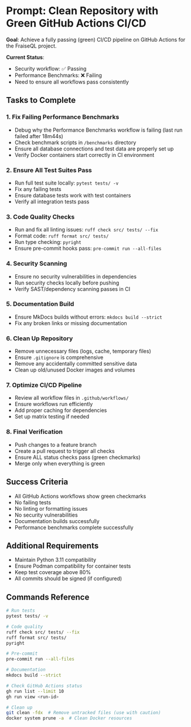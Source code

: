 # Prompt: Clean Repository with Green GitHub Actions CI/CD

**Goal**: Achieve a fully passing (green) CI/CD pipeline on GitHub Actions for the FraiseQL project.

**Current Status**:

- Security workflow: ✅ Passing
- Performance Benchmarks: ❌ Failing
- Need to ensure all workflows pass consistently

## Tasks to Complete

### 1. Fix Failing Performance Benchmarks

- Debug why the Performance Benchmarks workflow is failing (last run failed after 18m44s)
- Check benchmark scripts in `/benchmarks` directory
- Ensure all database connections and test data are properly set up
- Verify Docker containers start correctly in CI environment

### 2. Ensure All Test Suites Pass

- Run full test suite locally: `pytest tests/ -v`
- Fix any failing tests
- Ensure database tests work with test containers
- Verify all integration tests pass

### 3. Code Quality Checks

- Run and fix all linting issues: `ruff check src/ tests/ --fix`
- Format code: `ruff format src/ tests/`
- Run type checking: `pyright`
- Ensure pre-commit hooks pass: `pre-commit run --all-files`

### 4. Security Scanning

- Ensure no security vulnerabilities in dependencies
- Run security checks locally before pushing
- Verify SAST/dependency scanning passes in CI

### 5. Documentation Build

- Ensure MkDocs builds without errors: `mkdocs build --strict`
- Fix any broken links or missing documentation

### 6. Clean Up Repository

- Remove unnecessary files (logs, cache, temporary files)
- Ensure `.gitignore` is comprehensive
- Remove any accidentally committed sensitive data
- Clean up old/unused Docker images and volumes

### 7. Optimize CI/CD Pipeline

- Review all workflow files in `.github/workflows/`
- Ensure workflows run efficiently
- Add proper caching for dependencies
- Set up matrix testing if needed

### 8. Final Verification

- Push changes to a feature branch
- Create a pull request to trigger all checks
- Ensure ALL status checks pass (green checkmarks)
- Merge only when everything is green

## Success Criteria

- All GitHub Actions workflows show green checkmarks
- No failing tests
- No linting or formatting issues
- No security vulnerabilities
- Documentation builds successfully
- Performance benchmarks complete successfully

## Additional Requirements

- Maintain Python 3.11 compatibility
- Ensure Podman compatibility for container tests
- Keep test coverage above 80%
- All commits should be signed (if configured)

## Commands Reference

```bash
# Run tests
pytest tests/ -v

# Code quality
ruff check src/ tests/ --fix
ruff format src/ tests/
pyright

# Pre-commit
pre-commit run --all-files

# Documentation
mkdocs build --strict

# Check GitHub Actions status
gh run list --limit 10
gh run view <run-id>

# Clean up
git clean -fdx  # Remove untracked files (use with caution)
docker system prune -a  # Clean Docker resources
```
